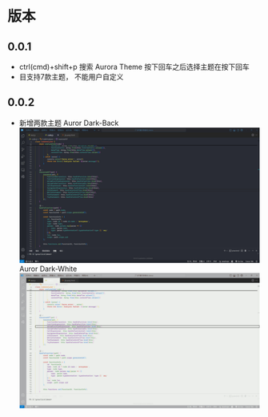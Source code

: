 # 版本

## 0.0.1 
- ctrl(cmd)+shift+p 搜索  Aurora Theme 按下回车之后选择主题在按下回车
- 目支持7款主题， 不能用户自定义


## 0.0.2 
- 新增两款主题
Auror Dark-Back
![image](images/Auror%20Dark-Back.jpg)
Auror Dark-White
![image](images/Auror%20Dark-White.jpg)